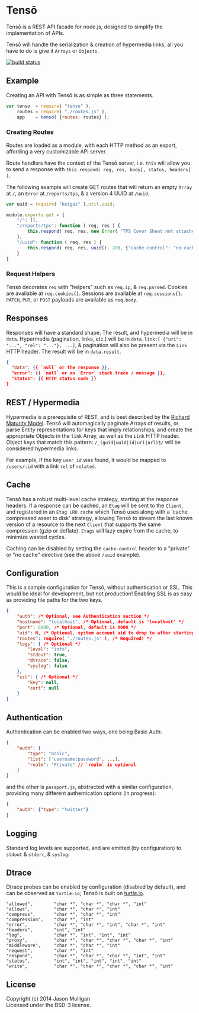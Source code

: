 Tensō
=====

Tensō is a REST API facade for node.js, designed to simplify the implementation of APIs.

Tensō will handle the serialization & creation of hypermedia links, all you have to do is give it `Arrays` or `Objects`.

[![build status](https://secure.travis-ci.org/avoidwork/tenso.svg)](http://travis-ci.org/avoidwork/tenso)

## Example
Creating an API with Tensō is as simple as three statements.

```javascript
var tenso  = require( "tenso" ),
    routes = require( "./routes.js" ),
    app    = tenso( {routes: routes} );
```

### Creating Routes
Routes are loaded as a module, with each HTTP method as an export, affording a very customizable API server.

Route handlers have the context of the Tensō server, i.e. `this` will allow you to send a response with `this.respond( req, res, body[, status, headers] )`.

The following example will create GET routes that will return an empty `Array` at `/`, an `Error` at `/reports/tps`, & a version 4 UUID at `/uuid`.

```javascript
var uuid = require( "keigai" ).util.uuid;

module.exports.get = {
	"/": [],
	"/reports/tps": function ( req, res ) {
		this.respond( req, res, new Error( "TPS Cover Sheet not attached" ), 785 );
	},
	"/uuid": function ( req, res ) {
		this.respond( req, res, uuid(), 200, {"cache-control": "no-cache"} );
	}
}
```

### Request Helpers
Tensō decorates `req` with "helpers" such as `req.ip`, & `req.parsed`. Cookies are available at `req.cookies{}`. Sessions are available at `req.sessions{}`. `PATCH`, `PUT`, or `POST` payloads are available as `req.body`.

## Responses
Responses will have a standard shape. The result, and hypermedia will be in `data`. Hypermedia (pagination, links, etc.) will be in `data.link:[ {"uri": "...", "rel": "..."}, ...]`, & pagination will also be present via the `Link` HTTP header.
The result will be in `data.result`.

```json
{
  "data": {{ `null` or the response }},
  "error": {{ `null` or an `Error` stack trace / message }},
  "status": {{ HTTP status code }}
}
```

## REST / Hypermedia
Hypermedia is a prerequisite of REST, and is best described by the [Richard Maturity Model](http://martinfowler.com/articles/richardsonMaturityModel.html). Tensō will automagically paginate Arrays of results, or parse Entity representations for keys that imply
relationships, and create the appropriate Objects in the `link` Array, as well as the `Link` HTTP header. Object keys that match this pattern: `/_(guid|uuid|id|uri|url)$/` will be considered
hypermedia links.

For example, if the key `user_id` was found, it would be mapped to `/users/:id` with a link `rel` of `related`.

## Cache
Tensō has a robust multi-level cache strategy, starting at the response headers. If a response can be cached, an `Etag` will be sent to the `Client`, and registered in an `Etag LRU cache` which Tensō 
uses along with a 'cache compressed asset to disk' strategy, allowing Tensō to stream the last known version of a resource to the next `Client` that supports the same compression (gzip or deflate).
`Etags` will lazy expire from the cache, to minimize wasted cycles.

Caching can be disabled by setting the `cache-control` header to a "private" or "no cache" directive (see the above `/uuid` example).
 
## Configuration
This is a sample configuration for Tensō, without authentication or SSL. This would be ideal for development, but not production! Enabling SSL is as easy as providing file paths for the two keys.

```json
{
	"auth": /* Optional, see Authentication section */ 
	"hostname": "localhost", /* Optional, default is 'localhost' */
	"port": 8000, /* Optional, default is 8000 */
	"uid": N, /* Optional, system account uid to drop to after starting with elevated privileges to run on a low port */
	"routes": require( "./routes.js" ), /* Required! */
	"logs": { /* Optional */
		"level": "info",
		"stdout": true,
		"dtrace": false,
		"syslog": false
	},
	"ssl": { /* Optional */
		"key": null,
		"cert": null
	}
}
```

## Authentication
Authentication can be enabled two ways, one being Basic Auth:

```json
{
	"auth": {
		"type": "basic",
		"list": ["username:password", ...],
		"realm": "Private" // `realm` is optional
	}
}
```

and the other is `passport.js`, abstracted with a similar configuration, providing many different authentication options (in progress):

```json
{
	"auth": {"type": "twitter"}
}
```

## Logging
Standard log levels are supported, and are emitted (by configuration) to `stdout` & `stderr`, & `syslog`.


## Dtrace
Dtrace probes can be enabled by configuration (disabled by default), and can be observed as `turtle-io`; Tensō is built on [turtle.io](https://github.com/avoidwork/turtle.io).

```
"allowed",        "char *", "char *", "char *", "int"
"allows",         "char *", "char *", "int"
"compress",       "char *", "char *", "int"
"compression",    "char *", "int"
"error",          "char *", "char *", "int", "char *", "int"
"headers",        "int", "int"
"log",            "char *", "int", "int", "int"
"proxy",          "char *", "char *", "char *", "char *", "int"
"middleware",     "char *", "char *", "int"
"request",        "char *", "int"
"respond",        "char *", "char *", "char *", "int", "int"
"status",         "int", "int", "int", "int", "int"
"write",          "char *", "char *", "char *", "char *", "int"
```

## License
Copyright (c) 2014 Jason Mulligan  
Licensed under the BSD-3 license.

